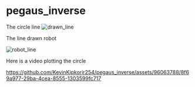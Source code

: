 # pegaus_inverse

The circle line
![drawn_line](https://github.com/KevinKipkorir254/pegaus_inverse/assets/96063788/73eec43f-a95c-4b51-a241-33796f5dba47)

The line drawn robot

![robot_line](https://github.com/KevinKipkorir254/pegaus_inverse/assets/96063788/f4948bc5-71ff-4740-b4a0-cd5862b4b921)

Here is a video plotting the circle



https://github.com/KevinKipkorir254/pegaus_inverse/assets/96063788/8f69a977-29ba-4cea-8555-1303599fc717

